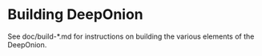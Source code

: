 Building DeepOnion
================

See doc/build-*.md for instructions on building the various
elements of the DeepOnion.
